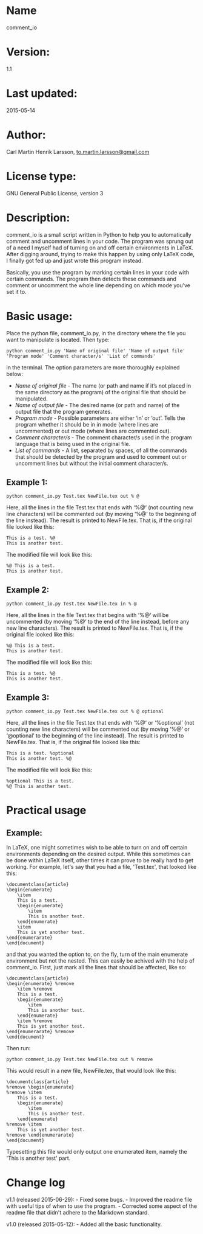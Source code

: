 # Name
comment_io


# Version: 
1.1


# Last updated: 
2015-05-14


# Author: 
Carl Martin Henrik Larsson, to.martin.larsson@gmail.com


# License type:
GNU Gen­eral Public Li­cense, ver­sion 3


# Description:
comment_io is a small script written in Python to help you to automatically comment and uncomment lines in your code. The program was sprung out of a need I myself had of turning on and off certain environments in LaTeX. After digging around, trying to make this happen by using only LaTeX code, I finally got fed up and just wrote this program instead.

Basically, you use the program by marking certain lines in your code with certain commands. The program then detects these commands and comment or uncomment the whole line depending on which mode you’ve set it to.


# Basic usage: 
Place the python file, comment_io.py, in the directory where the file you want to manipulate is located. Then type:

	python comment_io.py 'Name of original file' 'Name of output file' 'Program mode' 'Comment character/s' 'List of commands'

in the terminal. The option parameters are more thoroughly explained below:

* *Name of original file* - The name (or path and name if it’s not placed in the same directory as the program) of the original file that should be manipulated.
* *Name of output file* - The desired name (or path and name) of the output file that the program generates.
* *Program mode* - Possible parameters are either ‘in’ or ‘out’. Tells the program whether it should be in in mode (where lines are uncommented) or out mode (where lines are commented out). 
* *Comment character/s* - The comment character/s used in the program language that is being used in the original file.
* *List of commands* - A list, separated by spaces, of all the commands that should be detected by the program and used to comment out or uncomment lines but without the initial comment character/s.

## Example 1:
	
	python comment_io.py Test.tex NewFile.tex out % @

Here, all the lines in the file Test.tex that ends with ‘%@‘ (not counting new line characters) will be commented out (by moving ‘%@‘ to the beginning of the line instead). The result is printed to NewFile.tex. That is, if the original file looked like this:

	This is a test. %@
	This is another test.

The modified file will look like this:

	%@ This is a test.
	This is another test.


## Example 2:

	python comment_io.py Test.tex NewFile.tex in % @

Here, all the lines in the file Test.tex that begins with ‘%@‘ will be uncommented (by moving ‘%@‘ to the end of the line instead, before any new line characters). The result is printed to NewFile.tex. That is, if the original file looked like this:

	%@ This is a test.
	This is another test.

The modified file will look like this:

	This is a test. %@
	This is another test.

## Example 3:

	python comment_io.py Test.tex NewFile.tex out % @ optional

Here, all the lines in the file Test.tex that ends with ‘%@‘ or ‘%optional’ (not counting new line characters) will be commented out (by moving ‘%@‘ or ‘@optional’ to the beginning of the line instead). The result is printed to NewFile.tex. That is, if the original file looked like this:

	This is a test. %optional
	This is another test. %@

The modified file will look like this:

	%optional This is a test.
	%@ This is another test.


# Practical usage

## Example:

In LaTeX, one might sometimes wish to be able to turn on and off certain environments depending on the desired output. While this sometimes can be done within LaTeX itself, other times it can prove to be really hard to get working. For example, let's say that you had a file, 'Test.tex', that looked like this:

	\documentclass{article}
	\begin{enumerate}
		\item
		This is a test.
		\begin{enumerate}
			\item 
			This is another test.
		\end{enumerate}
		\item
		This is yet another test.
	\end{enumerarate}
	\end{document}

and that you wanted the option to, on the fly, turn of the main enumerate environment but not the nested. This can easily be achived with the help of comment_io. First, just mark all the lines that should be affected, like so:

	\documentclass{article}
	\begin{enumerate} %remove
		\item %remove
		This is a test.
		\begin{enumerate}
			\item 
			This is another test.
		\end{enumerate}
		\item %remove
		This is yet another test.
	\end{enumerarate} %remove
	\end{document}

Then run:

	python comment_io.py Test.tex NewFile.tex out % remove

This would result in a new file, NewFile.tex, that would look like this:

	\documentclass{article}
	%remove \begin{enumerate}
	%remove	\item
		This is a test.
		\begin{enumerate}
			\item 
			This is another test.
		\end{enumerate}
	%remove	\item 
		This is yet another test.
	%remove \end{enumerarate}
	\end{document}

Typesetting this file would only output one enumerated item, namely the 'This is another test' part.


# Change log

v1.1 (released 2015-06-29): 
	- Fixed some bugs.
	- Improved the readme file with useful tips of when to use the program.
	- Corrected some aspect of the readme file that didn't adhere to the Markdown standard.

v1.0 (released 2015-05-12): 
	- Added all the basic functionality.
